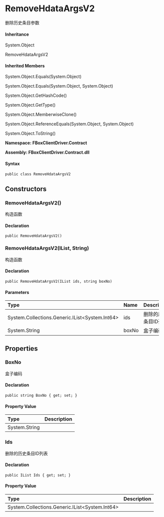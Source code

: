# RemoveHdataArgsV2

删除历史条目参数

#### Inheritance

System.Object

RemoveHdataArgsV2

#### Inherited Members

System.Object.Equals\(System.Object\)

System.Object.Equals\(System.Object, System.Object\)

System.Object.GetHashCode\(\)

System.Object.GetType\(\)

System.Object.MemberwiseClone\(\)

System.Object.ReferenceEquals\(System.Object, System.Object\)

System.Object.ToString\(\)

**Namespace: FBoxClientDriver.Contract**

**Assembly: FBoxClientDriver.Contract.dll**

#### Syntax <a id="FBoxClientDriver_Contract_RemoveHdataArgsV2_syntax"></a>

```text
public class RemoveHdataArgsV2
```

## Constructors <a id="constructors"></a>

### RemoveHdataArgsV2\(\) <a id="FBoxClientDriver_Contract_RemoveHdataArgsV2__ctor"></a>

构造函数

#### Declaration

```text
public RemoveHdataArgsV2()
```

### RemoveHdataArgsV2\(IList, String\) <a id="FBoxClientDriver_Contract_RemoveHdataArgsV2__ctor_System_Collections_Generic_IList_System_Int64__System_String_"></a>

构造函数

#### Declaration

```text
public RemoveHdataArgsV2(IList ids, string boxNo)
```

#### Parameters

| Type | Name | Description |
| :--- | :--- | :--- |
| System.Collections.Generic.IList&lt;System.Int64&gt; | ids | 删除的历史条目ID列表 |
| System.String | boxNo | 盒子编码 |

## Properties <a id="properties"></a>

### BoxNo <a id="FBoxClientDriver_Contract_RemoveHdataArgsV2_BoxNo"></a>

盒子编码

#### Declaration

```text
public string BoxNo { get; set; }
```

#### Property Value

| Type | Description |
| :--- | :--- |
| System.String |  |

### Ids <a id="FBoxClientDriver_Contract_RemoveHdataArgsV2_Ids"></a>

删除的历史条目ID列表

#### Declaration

```text
public IList Ids { get; set; }
```

#### Property Value

| Type | Description |
| :--- | :--- |
| System.Collections.Generic.IList&lt;System.Int64&gt; |  |

